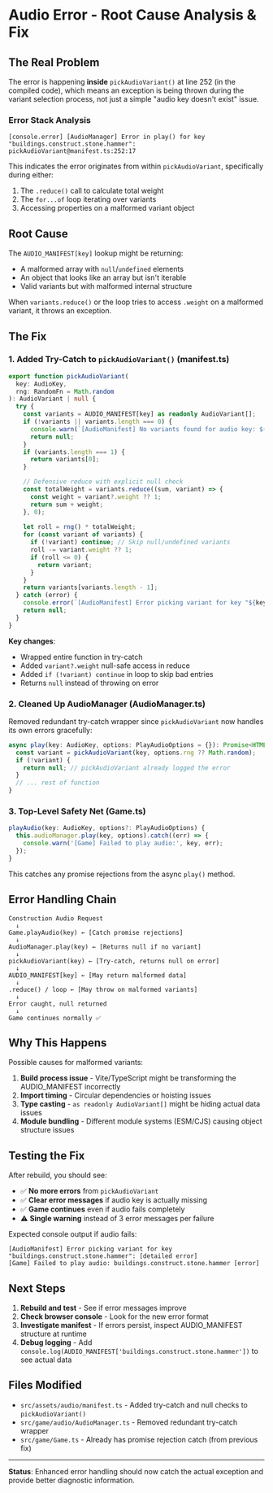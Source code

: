 # Audio Error - Root Cause Analysis & Fix

## The Real Problem

The error is happening **inside** `pickAudioVariant()` at line 252 (in the compiled code), which means an exception is being thrown during the variant selection process, not just a simple "audio key doesn't exist" issue.

### Error Stack Analysis

```
[console.error] [AudioManager] Error in play() for key "buildings.construct.stone.hammer": 
pickAudioVariant@manifest.ts:252:17
```

This indicates the error originates from within `pickAudioVariant`, specifically during either:
1. The `.reduce()` call to calculate total weight
2. The `for...of` loop iterating over variants
3. Accessing properties on a malformed variant object

## Root Cause

The `AUDIO_MANIFEST[key]` lookup might be returning:
- A malformed array with `null`/`undefined` elements
- An object that looks like an array but isn't iterable
- Valid variants but with malformed internal structure

When `variants.reduce()` or the loop tries to access `.weight` on a malformed variant, it throws an exception.

## The Fix

### 1. Added Try-Catch to `pickAudioVariant()` (manifest.ts)

```typescript
export function pickAudioVariant(
  key: AudioKey,
  rng: RandomFn = Math.random
): AudioVariant | null {
  try {
    const variants = AUDIO_MANIFEST[key] as readonly AudioVariant[];
    if (!variants || variants.length === 0) {
      console.warn(`[AudioManifest] No variants found for audio key: ${key}`);
      return null;
    }
    if (variants.length === 1) {
      return variants[0];
    }

    // Defensive reduce with explicit null check
    const totalWeight = variants.reduce((sum, variant) => {
      const weight = variant?.weight ?? 1;
      return sum + weight;
    }, 0);
    
    let roll = rng() * totalWeight;
    for (const variant of variants) {
      if (!variant) continue; // Skip null/undefined variants
      roll -= variant.weight ?? 1;
      if (roll <= 0) {
        return variant;
      }
    }
    return variants[variants.length - 1];
  } catch (error) {
    console.error(`[AudioManifest] Error picking variant for key "${key}":`, error);
    return null;
  }
}
```

**Key changes**:
- Wrapped entire function in try-catch
- Added `variant?.weight` null-safe access in reduce
- Added `if (!variant) continue` in loop to skip bad entries
- Returns `null` instead of throwing on error

### 2. Cleaned Up AudioManager (AudioManager.ts)

Removed redundant try-catch wrapper since `pickAudioVariant` now handles its own errors gracefully:

```typescript
async play(key: AudioKey, options: PlayAudioOptions = {}): Promise<HTMLAudioElement | null> {
  const variant = pickAudioVariant(key, options.rng ?? Math.random);
  if (!variant) {
    return null; // pickAudioVariant already logged the error
  }
  // ... rest of function
}
```

### 3. Top-Level Safety Net (Game.ts)

```typescript
playAudio(key: AudioKey, options?: PlayAudioOptions) {
  this.audioManager.play(key, options).catch((err) => {
    console.warn('[Game] Failed to play audio:', key, err);
  });
}
```

This catches any promise rejections from the async `play()` method.

## Error Handling Chain

```
Construction Audio Request
  ↓
Game.playAudio(key) ← [Catch promise rejections]
  ↓
AudioManager.play(key) ← [Returns null if no variant]
  ↓
pickAudioVariant(key) ← [Try-catch, returns null on error]
  ↓
AUDIO_MANIFEST[key] ← [May return malformed data]
  ↓
.reduce() / loop ← [May throw on malformed variants]
  ↓
Error caught, null returned
  ↓
Game continues normally ✅
```

## Why This Happens

Possible causes for malformed variants:
1. **Build process issue** - Vite/TypeScript might be transforming the AUDIO_MANIFEST incorrectly
2. **Import timing** - Circular dependencies or hoisting issues
3. **Type casting** - `as readonly AudioVariant[]` might be hiding actual data issues
4. **Module bundling** - Different module systems (ESM/CJS) causing object structure issues

## Testing the Fix

After rebuild, you should see:
- ✅ **No more errors** from `pickAudioVariant`
- ✅ **Clear error messages** if audio key is actually missing
- ✅ **Game continues** even if audio fails completely
- ⚠️ **Single warning** instead of 3 error messages per failure

Expected console output if audio fails:
```
[AudioManifest] Error picking variant for key "buildings.construct.stone.hammer": [detailed error]
[Game] Failed to play audio: buildings.construct.stone.hammer [error]
```

## Next Steps

1. **Rebuild and test** - See if error messages improve
2. **Check browser console** - Look for the new error format
3. **Investigate manifest** - If errors persist, inspect AUDIO_MANIFEST structure at runtime
4. **Debug logging** - Add `console.log(AUDIO_MANIFEST['buildings.construct.stone.hammer'])` to see actual data

## Files Modified

- `src/assets/audio/manifest.ts` - Added try-catch and null checks to `pickAudioVariant()`
- `src/game/audio/AudioManager.ts` - Removed redundant try-catch wrapper
- `src/game/Game.ts` - Already has promise rejection catch (from previous fix)

---

**Status**: Enhanced error handling should now catch the actual exception and provide better diagnostic information.

